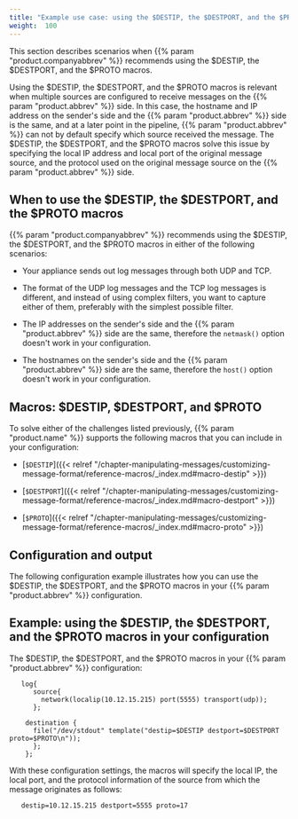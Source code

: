 ```yaml
---
title: "Example use case: using the $DESTIP, the $DESTPORT, and the $PROTO macros"
weight:  100
---
```

<!-- DISCLAIMER: This file is based on the syslog-ng Open Source Edition documentation https://github.com/balabit/syslog-ng-ose-guides/commit/2f4a52ee61d1ea9ad27cb4f3168b95408fddfdf2 and is used under the terms of The syslog-ng Open Source Edition Documentation License. The file has been modified by Axoflow. -->

This section describes scenarios when {{% param "product.companyabbrev" %}} recommends using the $DESTIP, the $DESTPORT, and the $PROTO macros.

Using the $DESTIP, the $DESTPORT, and the $PROTO macros is relevant when multiple sources are configured to receive messages on the {{% param "product.abbrev" %}} side. In this case, the hostname and IP address on the sender's side and the {{% param "product.abbrev" %}} side is the same, and at a later point in the pipeline, {{% param "product.abbrev" %}} can not by default specify which source received the message. The $DESTIP, the $DESTPORT, and the $PROTO macros solve this issue by specifying the local IP address and local port of the original message source, and the protocol used on the original message source on the {{% param "product.abbrev" %}} side.


## When to use the $DESTIP, the $DESTPORT, and the $PROTO macros

{{% param "product.companyabbrev" %}} recommends using the $DESTIP, the $DESTPORT, and the $PROTO macros in either of the following scenarios:

  - Your appliance sends out log messages through both UDP and TCP.

  - The format of the UDP log messages and the TCP log messages is different, and instead of using complex filters, you want to capture either of them, preferably with the simplest possible filter.

  - The IP addresses on the sender's side and the {{% param "product.abbrev" %}} side are the same, therefore the `netmask()` option doesn't work in your configuration.

  - The hostnames on the sender's side and the {{% param "product.abbrev" %}} side are the same, therefore the `host()` option doesn't work in your configuration.



## Macros: $DESTIP, $DESTPORT, and $PROTO

To solve either of the challenges listed previously, {{% param "product.name" %}} supports the following macros that you can include in your configuration:

  - [`$DESTIP`]({{< relref "/chapter-manipulating-messages/customizing-message-format/reference-macros/_index.md#macro-destip" >}})

  - [`$DESTPORT`]({{< relref "/chapter-manipulating-messages/customizing-message-format/reference-macros/_index.md#macro-destport" >}})

  - [`$PROTO`]({{< relref "/chapter-manipulating-messages/customizing-message-format/reference-macros/_index.md#macro-proto" >}})



## Configuration and output

The following configuration example illustrates how you can use the $DESTIP, the $DESTPORT, and the $PROTO macros in your {{% param "product.abbrev" %}} configuration.


## Example: using the $DESTIP, the $DESTPORT, and the $PROTO macros in your configuration

The $DESTIP, the $DESTPORT, and the $PROTO macros in your {{% param "product.abbrev" %}} configuration:

```shell
   log{ 
      source{ 
        network(localip(10.12.15.215) port(5555) transport(udp)); 
      };
    
    destination { 
      file("/dev/stdout" template("destip=$DESTIP destport=$DESTPORT proto=$PROTO\n")); 
      };
    };
```

With these configuration settings, the macros will specify the local IP, the local port, and the protocol information of the source from which the message originates as follows:

```shell
   destip=10.12.15.215 destport=5555 proto=17
```


